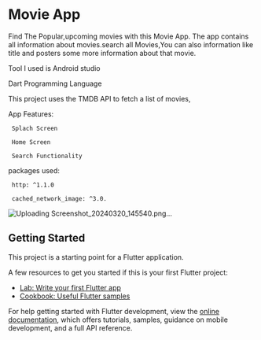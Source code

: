 # Movie App
Find The Popular,upcoming movies with this Movie App. 
The app contains all information about movies.search all Movies,You can also information like title and posters some more information about that movie.

Tool I used is Android studio

Dart Programming Language 

This project uses the TMDB API to fetch a list of movies,

App Features:

     Splach Screen
     
     Home Screen
     
     Search Functionality

packages used:

     http: ^1.1.0
     
     cached_network_image: ^3.0.



![Uploading Screenshot_20240320_145540.png…]()




     



## Getting Started

This project is a starting point for a Flutter application.

A few resources to get you started if this is your first Flutter project:

- [Lab: Write your first Flutter app](https://docs.flutter.dev/get-started/codelab)
- [Cookbook: Useful Flutter samples](https://docs.flutter.dev/cookbook)

For help getting started with Flutter development, view the
[online documentation](https://docs.flutter.dev/), which offers tutorials,
samples, guidance on mobile development, and a full API reference.
